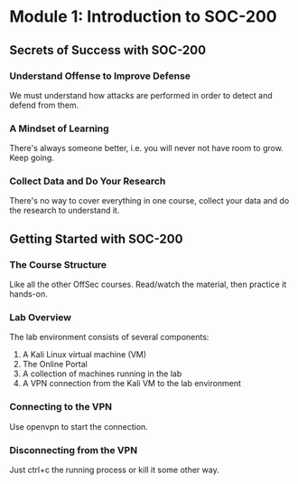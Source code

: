# Module 1: Introduction to SOC-200

## Secrets of Success with SOC-200

### Understand Offense to Improve Defense

We must understand how attacks are performed in order to detect and defend from them.

### A Mindset of Learning

There's always someone better, i.e. you will never not have room to grow. Keep going.

### Collect Data and Do Your Research

There's no way to cover everything in one course, collect your data and do the research to understand it.

## Getting Started with SOC-200

### The Course Structure

Like all the other OffSec courses. Read/watch the material, then practice it hands-on.

### Lab Overview

The lab environment consists of several components:

1. A Kali Linux virtual machine (VM)
2. The Online Portal
3. A collection of machines running in the lab
4. A VPN connection from the Kali VM to the lab environment

### Connecting to the VPN

Use openvpn to start the connection.

### Disconnecting from the VPN

Just ctrl+c the running process or kill it some other way.
